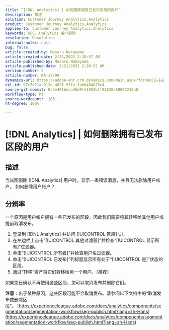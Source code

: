 ```yaml
---
title: “[!DNL Analytics] | 如何删除拥有已发布区段的用户”
description: 描述
solution: Customer Journey Analytics,Analytics
product: Customer Journey Analytics,Analytics
applies-to: Customer Journey Analytics,Analytics
keywords: KCS，Analytics 用户删除
resolution: Resolution
internal-notes: null
bug: false
article-created-by: Masaru Nakayama
article-created-date: 2/21/2022 2:18:57 AM
article-published-by: Masaru Nakayama
article-published-date: 2/21/2022 2:20:52 AM
version-number: 2
article-number: KA-17799
dynamics-url: https://adobe-ent.crm.dynamics.com/main.aspx?forceUCI=1&pagetype=entityrecord&etn=knowledgearticle&id=d767189f-bc92-ec11-b400-000d3a58b8a1
exl-id: 97c7d21a-912d-482f-9ffa-fabb404825c4
source-git-commit: 0c3e421beca46d9fe1952b1f98538a50697216a0
workflow-type: ht
source-wordcount: '185'
ht-degree: 100%

---
```


# [!DNL Analytics] | 如何删除拥有已发布区段的用户

## 描述

当试图删除 [!DNL Analytics] 用户时，显示一条错误消息，并且无法删除用户帐户。 如何删除用户帐户？

## 分辨率




一个原因是用户帐户拥有一些已发布的区段，因此我们需要将其转移给其他用户或提前取消发布。

1. 登录到 [!DNL Analytics] 并访问 [!UICONTROL 区段] UI。
2. 在左边栏上点击“[!UICONTROL 其他过滤器]”并检查“[!UICONTROL 显示所有]”过滤器。
3. 单击“[!UICONTROL 所有者]”并检查用户名过滤器。
4. 单击“[!UICONTROL 已发布]”列标题显示所有处于“[!UICONTROL 是]”状态的区段。
5. 通过“转移”资产将它们转移给另一个用户。（推荐）


如果您已确认不再使用这些区段，您可以取消发布并删除它们。



<b>注意</b>：出于某种原因，这些区段可能不会取消发布。请参阅以下文档中的“取消发布或删除区段”。 [https://experienceleague.adobe.com/docs/analytics/components/segmentation/segmentation-workflow/seg-publish.html?lang=zh-Hans](https://experienceleague.adobe.com/docs/analytics/components/segmentation/segmentation-workflow/seg-publish.html?lang=zh-Hans)
